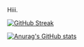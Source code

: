 Hiii.

[![GitHub Streak](https://streak-stats.demolab.com?user=oginni76&theme=blue-green)](https://git.io/streak-stats)

[![Anurag's GitHub stats](https://github-readme-stats.vercel.app/api?username=oginni76)](https://github.com/anuraghazra/github-readme-stats)
